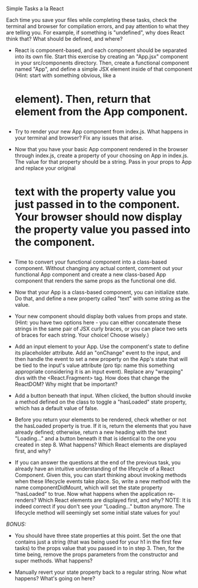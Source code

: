 Simple Tasks a la React

Each time you save your files while completing these tasks, check the terminal and browser for compilation errors, and pay attention to what they are telling you. For example, if something is "undefined", why does React think that? What should be defined, and where?

- React is component-based, and each component should be separated into its own file. Start this exercise by creating an "App.jsx" component in your src/components directory. Then, create a functional component named "App", and define a simple JSX element inside of that component (Hint: start with something obvious, like a <h1> element). Then, return that element from the App component.

- Try to render your new App component from index.js. What happens in your terminal and browser? Fix any issues that arise.

- Now that you have your basic App component rendered in the browser through index.js, create a property of your choosing on App in index.js. The value for that property should be a string. Pass in your props to App and replace your original <h1> text with the property value you just passed in to the component. Your browser should now display the property value you passed into the component.

- Time to convert your functional component into a class-based component. Without changing any actual content, comment out your functional App component and create a new class-based App component that renders the same props as the functional one did.

- Now that your App is a class-based component, you can initialize state. Do that, and define a new property called "text" with some string as the value.

- Your new component should display both values from props and state. (Hint: you have two options here - you can either concatenate these strings in the same pair of JSX curly braces, or you can place two sets of braces for each string. Your choice! Choose wisely.)

- Add an input element to your App. Use the component's state to define its placeholder attribute. Add an "onChange" event to the input, and then handle the event to set a new property on the App's state that will be tied to the input's value attribute (pro tip: name this something appropriate considering it is an input event). Replace any "wrapping" divs with the <React.Fragment> tag. How does that change the ReactDOM? Why might that be important?


- Add a button beneath that input. When clicked, the button should invoke a method defined on the class to toggle a "hasLoaded" state property, which has a default value of false.

- Before you return your elements to be rendered, check whether or not the hasLoaded property is true. If it is, return the elements that you have already defined; otherwise, return a new heading with the text "Loading..." and a button beneath it that is identical to the one you created in step 8. What happens? Which React elements are displayed first, and why?

- If you can answer the questions at the end of the previous task, you already have an intuitive understanding of the lifecycle of a React Component. Given this, you can start thinking about invoking methods when these lifecycle events take place. So, write a new method with the name componentDidMount, which will set the state property "hasLoaded" to true. Now what happens when the application re-renders? Which React elements are displayed first, and why? NOTE: It is indeed correct if you don't see your "Loading..." button anymore. The lifecycle method will seemingly set some initial state values for you!

*BONUS:*

- You should have three state properties at this point. Set the one that contains just a string (that was being used for your h1 in the first few tasks) to the props value that you passed in to <App /> in step 3. Then, for the time being, remove the props parameters from the constructor and super methods. What happens?

- Manually revert your state property back to a regular string. Now what happens? What's going on here?